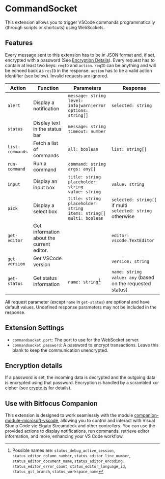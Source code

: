 # CommandSocket

This extension allows you to trigger VSCode commands programmatically (through scripts or shortcuts) using WebSockets.

## Features

Every message sent to this extension has to be in JSON format and, if set, encrypted with a password (See [Encryption Details](#encryption-details)).
Every request has to contain at least two keys: `reqID` and `action`.
`reqID` can be anything and will be echoed back as `resID` in the response.
`action` has to be a valid action identifier (see below).
Invalid requests are ignored.

| Action          | Function                                  | Parameters                                                                        | Response                                                       |
| --------------- | ----------------------------------------- | --------------------------------------------------------------------------------- | -------------------------------------------------------------- |
| `alert`         | Display a notification                    | `message: string`<br>`level: info\|warn\|error`<br>`options: string[]`            | `selected: string`                                             |
| `status`        | Display text in the status bar            | `message: string`<br>`timeout: number`                                            |                                                                |
| `list-commands` | Fetch a list of commands                  | `all: boolean`                                                                    | `list: string[]`                                               |
| `run-command`   | Run a command                             | `command: string`<br>`args: any[]`                                                |                                                                |
| `input`         | Display an input box                      | `title: string`<br>`placeholder: string`<br>`value: string`                       | `value: string`                                                |
| `pick`          | Display a select box                      | `title: string`<br>`placeholder: string`<br>`items: string[]`<br>`multi: boolean` | `selected: string[]` if multi<br>`selected: string` otherwise  |
| `get-editor`    | Get information about the current editor. |                                                                                   | `editor: vscode.TextEditor`                                    |
| `get-version`   | Get VSCode version                        |                                                                                   | `version: string`                                              |
| `get-status`    | Get status information                    | `name: string`[^1]                                                                | `name: string`<br>`value: any` (based on the requested status) |

All request parameter (except `name` in `get-status`) are optional and have default values.
Undefined response parameters may not be included in the response.

[^1]: Possible names are: `status_debug_active_session`, `status_editor_column_number`, `status_editor_line_number`, `status_editor_document_name`, `status_editor_encoding`, `status_editor_error_count`, `status_editor_language_id`, `status_git_branch`, `status_workspace_name`

## Extension Settings

- `commandsocket.port`: The port to use for the WebSocket server.
- `commandsocket.password`: A password to encrypt transactions. Leave this blank to keep the communication unencrypted.

## Encryption details

If a password is set, the incoming data is decrypted and the outgoing data is encrypted using that password.
Encryption is handled by a scrambled xor cipher (see [crypto.ts](src/crypto.ts) for details).

## Use with Bitfocus Companion

This extension is designed to work seamlessly with the module [companion-module-microsoft-vscode](https://github.com/bitfocus/companion-module-microsoft-vscode), allowing you to control and interact with Visual Studio Code vie Elgato Streamdeck and other controllers.
You can use the provided actions to display notifications, run commands, retrieve editor information, and more, enhancing your VS Code workflow.
